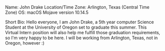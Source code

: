 Name: John Drake
Location/Time Zone: Arlington, Texas (Central Time Zone)
OS: macOS Mojave version 10.14.5



Short Bio: Hello everyone, I am John Drake, a 5th year computer Science Student at the University of Oregon set to graduate this 
summer. This Virtual Intern position will also help me fulfill those graduation requirements, so I'm very happy to be here.
I will be working from Arlington, Texas, not in Oregon, however :)
